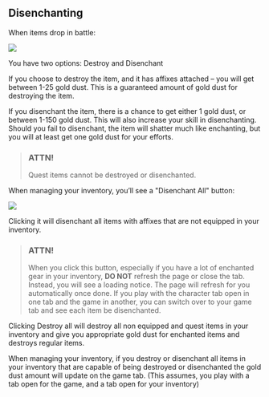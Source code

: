 ## Disenchanting

When items drop in battle:

<div class="mb-4">
    <a href="/storage/info/disenchanting/images/item-drop.png" class="glightbox">
        <img src="/storage/info/disenchanting/images/item-drop.png" class="img-fluid" />
    </a>
</div>

You have two options: Destroy and Disenchant

If you choose to destroy the item, and it has affixes attached – you will get between 1-25 gold dust. This is a guaranteed amount of gold dust for destroying the item.

If you disenchant the item, there is a chance to get either 1 gold dust, or between 1-150 gold dust. This will also increase your skill in disenchanting. Should you fail to disenchant, the item will shatter much like enchanting, but you will at least get one gold dust for your efforts.

> ### ATTN!
>
> Quest items cannot be destroyed or disenchanted.

When managing your inventory, you’ll see a "Disenchant All" button:

<div class="mb-4">
    <a href="/storage/info/disenchanting/images/buttons.png" class="glightbox">
        <img src="/storage/info/disenchanting/images/buttons.png" class="img-fluid" />
    </a>
</div>

Clicking it will disenchant all items with affixes that are not equipped in your inventory. 

> ### ATTN!
> 
> When you click this button, especially if you have a lot of enchanted gear in your inventory, **DO NOT** refresh the page or close the tab. Instead, you will see a loading notice.
> The page will refresh for you automatically once done. If you play with the character tab open in one tab and the game in another, you can switch over to your game tab and see each item be disenchanted.

Clicking Destroy all will destroy all non equipped and quest items in your inventory and give you appropriate gold dust for enchanted items and destroys regular items.

When managing your inventory, if you destroy or disenchant all items in your inventory that are capable of being destroyed or 
disenchanted the gold dust amount will update on the game tab. (This assumes, you play with a tab open for the game, and a tab open for your inventory)
